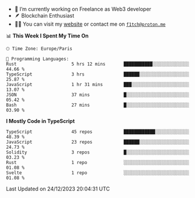 - 🔭 I’m currently working on Freelance as Web3 developer
- 🪶 Blockchain Enthusiast
- 👨‍💻 You can visit my [website](https://f1tch.xyz) or contact me on [`f1tch@proton.me`](mailto:f1tch@proton.me)

<!--START_SECTION:waka-->
📊 **This Week I Spent My Time On** 

```text
🕑︎ Time Zone: Europe/Paris

💬 Programming Languages: 
Rust                     5 hrs 12 mins       ███████████░░░░░░░░░░░░░░   44.66 % 
TypeScript               3 hrs               ██████░░░░░░░░░░░░░░░░░░░   25.87 % 
JavaScript               1 hr 31 mins        ███░░░░░░░░░░░░░░░░░░░░░░   13.07 % 
JSON                     37 mins             █░░░░░░░░░░░░░░░░░░░░░░░░   05.42 % 
Bash                     27 mins             █░░░░░░░░░░░░░░░░░░░░░░░░   03.90 % 
```

**I Mostly Code in TypeScript** 

```text
TypeScript               45 repos            ████████████░░░░░░░░░░░░░   48.39 % 
JavaScript               23 repos            ██████░░░░░░░░░░░░░░░░░░░   24.73 % 
Solidity                 3 repos             █░░░░░░░░░░░░░░░░░░░░░░░░   03.23 % 
Rust                     1 repo              ░░░░░░░░░░░░░░░░░░░░░░░░░   01.08 % 
Svelte                   1 repo              ░░░░░░░░░░░░░░░░░░░░░░░░░   01.08 % 
```




 Last Updated on 24/12/2023 20:04:31 UTC
<!--END_SECTION:waka-->

